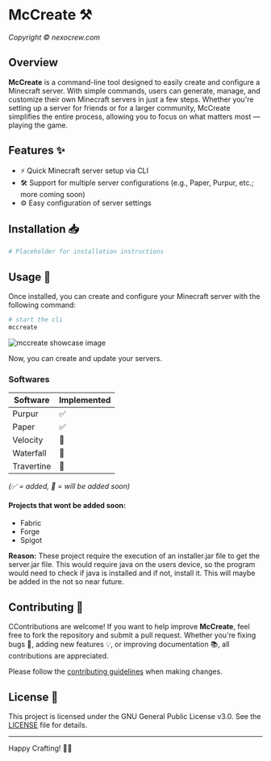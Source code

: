 # McCreate ⚒️

_Copyright © nexocrew.com_

## Overview

**McCreate** is a command-line tool designed to easily create and configure a Minecraft server. With simple commands, users can generate, manage, and customize their own Minecraft servers in just a few steps. Whether you're setting up a server for friends or for a larger community, McCreate simplifies the entire process, allowing you to focus on what matters most — playing the game.

## Features ✨

- ⚡ Quick Minecraft server setup via CLI
- 🛠️ Support for multiple server configurations (e.g., Paper, Purpur, etc.; more coming soon)
- ⚙️ Easy configuration of server settings

## Installation 📥

```bash
# Placeholder for installation instructions
```

## Usage 🚀

Once installed, you can create and configure your Minecraft server with the following command:

```bash
# start the cli
mccreate
```

![mccreate showcase image](https://media.bytes.wtf/u/lkOxKa.png)

Now, you can create and update your servers.

### Softwares

| Software   | Implemented |
| ---------- | ----------- |
| Purpur     | ✅          |
| Paper      | ✅          |
| Velocity   | 🚧          |
| Waterfall  | 🚧          |
| Travertine | 🚧          |

_(✅ = added, 🚧 = will be added soon)_

#### Projects that wont be added soon:

- Fabric
- Forge
- Spigot

**Reason:** These project require the execution of an installer.jar file to get the server.jar file. This would require java on the users device, so the program would need to check if java is installed and if not, install it. This will maybe be added in the not so near future.

## Contributing 🤝

CContributions are welcome! If you want to help improve **McCreate**, feel free to fork the repository and submit a pull request. Whether you're fixing bugs 🐛, adding new features 💡, or improving documentation 📚, all contributions are appreciated.

Please follow the [contributing guidelines](CONTRIBUTING.md) when making changes.

## License 📄

This project is licensed under the GNU General Public License v3.0. See the [LICENSE](LICENSE) file for details.

---

Happy Crafting! 🧱✨
